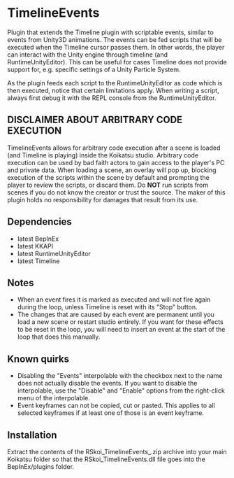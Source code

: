 # TimelineEvents
Plugin that extends the Timeline plugin with scriptable events, similar to events from Unity3D animations. The events can be fed scripts that will be executed when the Timeline cursor passes them. In other words, the player can interact with the Unity engine through timeline (and RuntimeUnityEditor). This can be useful for cases Timeline does not provide support for, e.g. specific settings of a Unity Particle System.

As the plugin feeds each script to the RuntimeUnityEditor as code which is then executed, notice that certain limitations apply. When writing a script, always first debug it with the REPL console from the RuntimeUnityEditor.

## DISCLAIMER ABOUT ARBITRARY CODE EXECUTION
TimelineEvents allows for arbitrary code execution after a scene is loaded (and Timeline is playing) inside the Koikatsu studio. Arbitrary code execution can be used by bad faith actors to gain access to the player's PC and private data. When loading a scene, an overlay will pop up, blocking execution of the scripts within the scene by default and prompting the player to review the scripts, or discard them.
Do **NOT** run scripts from scenes if you do not know the creator or trust the source. The maker of this plugin holds no responsibility for damages that result from its use.

## Dependencies
- latest BepInEx
- latest KKAPI
- latest RuntimeUnityEditor
- latest Timeline

## Notes
- When an event fires it is marked as executed and will not fire again during the loop, unless Timeline is reset with its "Stop" button.
- The changes that are caused by each event are permanent until you load a new scene or restart studio entirely. If you want for these effects to be reset in the loop, you will need to insert an event at the start of the loop that does this manually.

## Known quirks
- Disabling the "Events" interpolable with the checkbox next to the name does not actually disable the events. If you want to disable the interpolable, use the "Disable" and "Enable" options from the right-click menu of the interpolable.
- Event keyframes can not be copied, cut or pasted. This applies to all selected keyframes if at least one of those is an event keyframe.

## Installation
Extract the contents of the RSkoi\_TimelineEvents\_<version>.zip archive into your main Koikatsu folder so that the RSkoi_TimelineEvents.dll file goes into the BepInEx/plugins folder.

